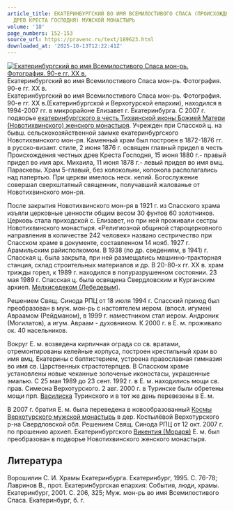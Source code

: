 ```yaml
---
article_title: ЕКАТЕРИНБУРГСКИЙ ВО ИМЯ ВСЕМИЛОСТИВОГО СПАСА (ПРОИСХОЖДЕНИЯ ЧЕСТНЫХ
  ДРЕВ КРЕСТА ГОСПОДНЯ) МУЖСКОЙ МОНАСТЫРЬ
volume: '18'
page_numbers: 152-153
source_url: https://pravenc.ru/text/189623.html
downloaded_at: '2025-10-13T12:22:41Z'
---
```


[![Екатеринбургский во имя Всемилостивого Спаса мон-рь. Фотография. 90-е гг. XX в.](https://pravenc.ru/data/726/493/1234/i200.jpg "Кликните для увеличения картинки")](https://pravenc.ru/data/726/493/1234/i400.jpg)Екатеринбургский во имя Всемилостивого Спаса мон-рь. Фотография. 90-е гг. XX в.  
Екатеринбургский во имя Всемилостивого Спаса мон-рь. Фотография. 90-е гг. XX в.(Екатеринбургской и Верхотурской епархии), находился в 1994-2007 гг. в микрорайоне Елизавет г. Екатеринбурга. С 2007 г. подворье [екатеринбургского в честь Тихвинской иконы Божией Матери (Новотихвинского) женcкого монастыря](<https://pravenc.ru/text/екатеринбургского в честь Тихвинской иконы Божией Матери (Новотихвинского) женcкого монастыря.html>). Учрежден при Спасской ц. на бывш. сельскохозяйственной заимке екатеринбургского Новотихвинского мон-ря. Каменный храм был построен в 1872-1876 гг. в русско-визант. стиле, 2 июня 1876 г. освящен главный придел в честь Происхождения честных древ Креста Господня, 15 июня 1880 г.- правый придел во имя арх. Михаила, 11 июня 1878 г.- левый придел во имя вмц. Параскевы. Храм 5-главый, без колокольни, колокола располагались над папертью. При церкви имелось неск. келий. Богослужение совершал сверхштатный священник, получавший жалованье от Новотихвинского мон-ря.

После закрытия Новотихвинского мон-ря в 1921 г. из Спасского храма изъяли церковные ценности общим весом 30 фунтов 60 золотников. Церковь стала приходской с. Елизавет, но при ней проживали сестры Новотихвинского монастыря. «Религиозной общиной староцерковного направления в количестве 242 человек» названо сестричество при Спасском храме в документе, составленном 14 нояб. 1927 г. Арамильским райисполкомом. В 1938 (по др. сведениям, в 1941) г. Спасская ц. была закрыта, при ней размещались машинно-тракторная станция, склад строительных материалов и др. В 20-80-х гг. XX в. храм трижды горел, к 1989 г. находился в полуразрушенном состоянии. 23 мая 1989 г. Спасская ц. была освящена Свердловским и Курганским архиеп. [Мелхиседеком (Лебедевым)](<https://pravenc.ru/text/Мелхиседеком (Лебедевым).html>).

Решением Свящ. Синода РПЦ от 18 июля 1994 г. Спасский приход был преобразован в муж. мон-рь с настоятелем иером. (впосл. игумен) Авраамом (Рейдманом), в 1999 г. наместником стал иером. Андроник (Могилатов), а игум. Авраам - духовником. К 2000 г. в Е. м. проживало ок. 40 насельников.

Вокруг Е. м. возведена кирпичная ограда со св. вратами, отремонтированы келейные корпуса, построен крестильный храм во имя вмц. Екатерины с баптистерием, устроена православная гимназия во имя св. Царственных страстотерпцев. В Спасском храме установлены новые чеканные золоченые иконостасы, украшенные эмалью. С 25 мая 1989 до 23 сент. 1992 г. в Е. м. находились мощи св. прав. Симеона Верхотурского. 2 авг. 2000 г. в Туринске были обретены мощи прп. [Василиска](https://pravenc.ru/text/Василиска.html) Туринского и в тот же день перевезены в Е. м.

В 2007 г. братия Е. м. была переведена в новообразованный [Космы Верхотурского мужской монастырь](<https://pravenc.ru/text/Космы Верхотурского мужской монастырь.html>) в дер. Костылёвой Верхотурского р-на Свердловской обл. Решением Свящ. Синода РПЦ от 12 окт. 2007 г. по прошению архиеп. Екатеринбургского [Викентия (Мораря)](<https://pravenc.ru/text/Викентия (Мораря).html>) Е. м. был преобразован в подворье Новотихвинского женского монастыря.

## Литература

Ворошилин С. И. Храмы Екатеринбурга. Екатеринбург, 1995. С. 76-78; Лавринов В., прот. Екатеринбургская епархия: События, люди, храмы. Екатеринбург, 2001. С. 206, 325; Муж. мон-рь во имя Всемилостивого Спаса. Екатеринбург, б. г.
